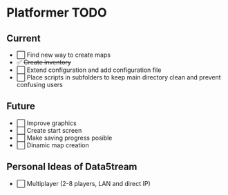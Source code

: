 Platformer TODO
===

Current
---
- :white_large_square: Find new way to create maps
- :white_check_mark:  ~~Create inventory~~
- :white_large_square: Extend configuration and add configuration file
- :white_large_square: Place scripts in subfolders to keep main directory clean and prevent confusing users

Future
---
- :white_large_square: Improve graphics
- :white_large_square: Create start screen
- :white_large_square: Make saving progress posible
- :white_large_square: Dinamic map creation

Personal Ideas of Data5tream
---
- :white_large_square: Multiplayer (2-8 players, LAN and direct IP)
